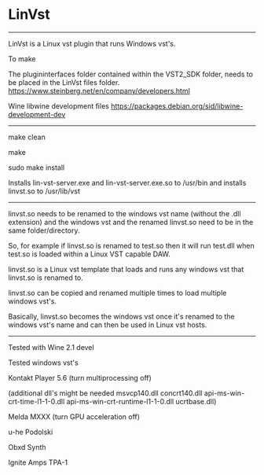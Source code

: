 # LinVst

-----

LinVst is a Linux vst plugin that runs Windows vst's.

To make

The plugininterfaces folder contained within the VST2_SDK folder, needs to be placed in the LinVst files folder. https://www.steinberg.net/en/company/developers.html

Wine libwine development files https://packages.debian.org/sid/libwine-development-dev

-----

make clean

make

sudo make install

Installs lin-vst-server.exe and lin-vst-server.exe.so to /usr/bin and installs linvst.so to /usr/lib/vst

-------

linvst.so needs to be renamed to the windows vst name (without the .dll extension) and the windows vst and the renamed linvst.so need to be in the same folder/directory.

So, for example if linvst.so is renamed to test.so then it will run test.dll when test.so is loaded within a Linux VST capable DAW.

linvst.so is a Linux vst template that loads and runs any windows vst that linvst.so is renamed to.

linvst.so can be copied and renamed multiple times to load multiple windows vst's.

Basically, linvst.so becomes the windows vst once it's renamed to the windows vst's name and can then be used in Linux vst hosts.

------

Tested with Wine 2.1 devel

Tested windows vst's

Kontakt Player 5.6 (turn multiprocessing off)

(additional dll's might be needed msvcp140.dll
concrt140.dll
api-ms-win-crt-time-l1-1-0.dll
api-ms-win-crt-runtime-l1-1-0.dll
ucrtbase.dll)

Melda MXXX (turn GPU acceleration off)

u-he Podolski

Obxd Synth

Ignite Amps TPA-1




